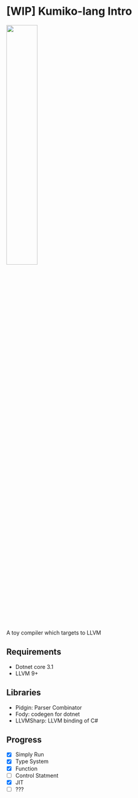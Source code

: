 # [WIP] Kumiko-lang Intro

<img 
	src="https://gofun4-pic.oss-cn-hangzhou.aliyuncs.com/1580649737338.jpeg"
	width="40%"
/>


A toy compiler which targets to LLVM

## Requirements

- Dotnet core 3.1
- LLVM 9+

## Libraries

- Pidgin: Parser Combinator
- Fody: codegen for dotnet
- LLVMSharp: LLVM binding of C#

## Progress

- [x] Simply Run
- [x] Type System
- [x] Function
- [ ] Control Statment
- [x] JIT
- [ ] ???
